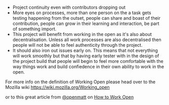 * Project continuity even with contributors dropping out
* More eyes on processes, more than one person on the a task gets testing happening from the outset, people can share and boast of their contribution, people can grow in their learning and interaction, be part of something import.
* This project will benefit from working in the open as it's also about decentralisation. Unless all work processes are also decentralised then people will not be able to feel authenticity through the project.
* It should also iron out issues early on. This means that not everything will work smoothly but that by having early tester with in the design of the project build that people will begin to feel more comfortable with the way things work and build confiedence in their own ability to work in the open.

For more info on the definition of Working Open please head over to the Mozilla wiki https://wiki.mozilla.org/Working_open

or to this great article from [@openmatt](https://www.twitter.com/openmatt) on [How to Work Open](https://openmatt.org/2011/04/06/how-to-work-open/)
